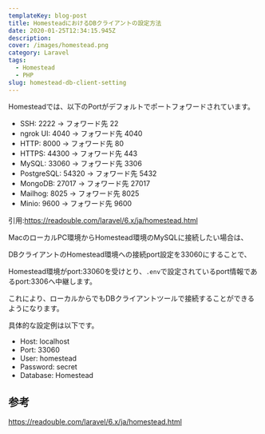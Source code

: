 ```yaml
---
templateKey: blog-post
title: HomesteadにおけるDBクライアントの設定方法
date: 2020-01-25T12:34:15.945Z
description: 
cover: /images/homestead.png
category: Laravel
tags:
  - Homestead
  - PHP
slug: homestead-db-client-setting
---
```


Homesteadでは、以下のPortがデフォルトでポートフォワードされています。

- SSH: 2222 → フォワード先 22
- ngrok UI: 4040 → フォワード先 4040
- HTTP: 8000 → フォワード先 80
- HTTPS: 44300 → フォワード先 443
- MySQL: 33060 → フォワード先 3306
- PostgreSQL: 54320 → フォワード先 5432
- MongoDB: 27017 → フォワード先 27017
- Mailhog: 8025 → フォワード先 8025
- Minio: 9600 → フォワード先 9600

引用:<https://readouble.com/laravel/6.x/ja/homestead.html>

MacのローカルPC環境からHomestead環境のMySQLに接続したい場合は、

DBクライアントのHomestead環境への接続port設定を33060にすることで、

Homestead環境がport:33060を受けとり、`.env`で設定されているport情報であるport:3306へ中継します。

これにより、ローカルからでもDBクライアントツールで接続することができるようになります。

具体的な設定例は以下です。

- Host: localhost
- Port: 33060
- User: homestead
- Password: secret
- Database: Homestead

## 参考

<https://readouble.com/laravel/6.x/ja/homestead.html>
